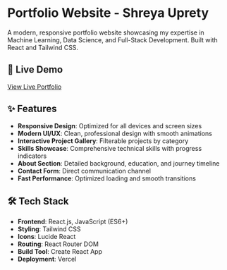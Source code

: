 # Portfolio Website - Shreya Uprety

A modern, responsive portfolio website showcasing my expertise in Machine Learning, Data Science, and Full-Stack Development. Built with React and Tailwind CSS.

## 🚀 Live Demo

[View Live Portfolio]()

## ✨ Features

- **Responsive Design**: Optimized for all devices and screen sizes
- **Modern UI/UX**: Clean, professional design with smooth animations
- **Interactive Project Gallery**: Filterable projects by category
- **Skills Showcase**: Comprehensive technical skills with progress indicators
- **About Section**: Detailed background, education, and journey timeline
- **Contact Form**: Direct communication channel
- **Fast Performance**: Optimized loading and smooth transitions

## 🛠️ Tech Stack

- **Frontend**: React.js, JavaScript (ES6+)
- **Styling**: Tailwind CSS
- **Icons**: Lucide React
- **Routing**: React Router DOM
- **Build Tool**: Create React App
- **Deployment**: Vercel

